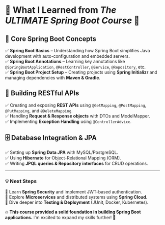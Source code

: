 # 📌 What I Learned from *The ULTIMATE Spring Boot Course* 🚀  

## 🎯 **Core Spring Boot Concepts**  
✅ **Spring Boot Basics** – Understanding how Spring Boot simplifies Java development with auto-configuration and embedded servers.  
✅ **Spring Boot Annotations** – Learning key annotations like `@SpringBootApplication`, `@RestController`, `@Service`, `@Repository`, etc.  
✅ **Spring Boot Project Setup** – Creating projects using **Spring Initializr** and managing dependencies with **Maven & Gradle**.  

## 🔗 **Building RESTful APIs**  
✅ Creating and exposing **REST APIs** using `@GetMapping`, `@PostMapping`, `@PutMapping`, and `@DeleteMapping`.  
✅ Handling **Request & Response objects** with DTOs and ModelMapper.  
✅ Implementing **Exception Handling** using `@ControllerAdvice`.  

## 🗄️ **Database Integration & JPA**  
✅ Setting up **Spring Data JPA** with MySQL/PostgreSQL.  
✅ Using **Hibernate** for Object-Relational Mapping (ORM).  
✅ Writing **JPQL queries & Repository interfaces** for CRUD operations.  

---

### 💡 **Next Steps**  
🔹 Learn **Spring Security** and implement JWT-based authentication.  
🔹 Explore **Microservices** and distributed systems using **Spring Cloud**.  
🔹 Dive deeper into **Testing & Deployment** (JUnit, Docker, Kubernetes).  

🔥 **This course provided a solid foundation in building Spring Boot applications.** I’m excited to expand my skills further! 💪  
